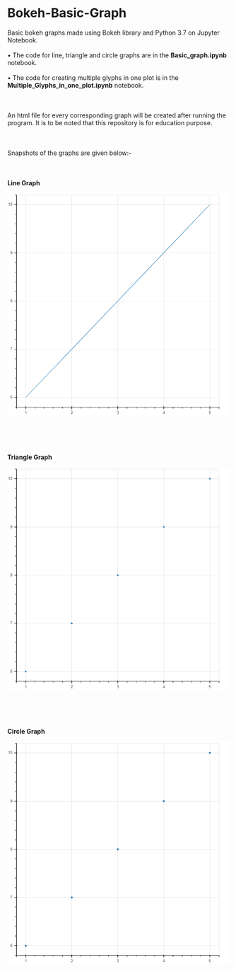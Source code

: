 # Bokeh-Basic-Graph
Basic bokeh graphs made using Bokeh library and Python 3.7 on Jupyter Notebook. 
<br></br>
&#8226; The code for line, triangle and circle graphs are in the **Basic_graph.ipynb** notebook.
<br></br>
&#8226; The code for creating multiple glyphs in one plot is in the **Multiple_Glyphs_in_one_plot.ipynb** notebook. 
<br></br><br></br>
An html file for every corresponding graph will be created after running the program. It is to be noted that this repository is for education purpose.
<br></br><br></br>
Snapshots of the graphs are given below:-
<br></br><br></br>
**Line Graph**

![Line](bokeh_plot_line.png)

<br></br><br></br>
**Triangle Graph**

![Triangle](bokeh_plot_triangle.png)


<br></br><br></br>
**Circle Graph**

![Circle](bokeh_plot_circle.png)

